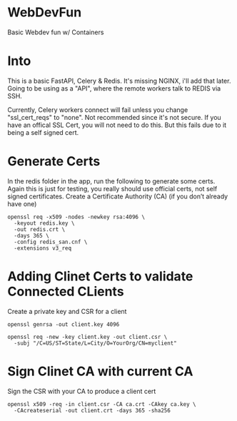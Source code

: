 # WebDevFun
Basic Webdev fun w/ Containers


# Into

This is a basic FastAPI, Celery & Redis. It's missing NGINX, i'll add that later. Going to be using as a "API", where the remote workers talk to REDIS via SSH. 

Currently, Celery workers connect will fail unless you change "ssl_cert_reqs" to "none". Not recommended since it's not secure. If you have an offical SSL Cert, you will not need to do this. But this fails due to it being a self signed cert.

# Generate Certs

In the redis folder in the app, run the following to generate some certs. Again this is just for testing, you really should use official certs, not self signed certificates. Create a Certificate Authority (CA) (if you don’t already have one)

```
openssl req -x509 -nodes -newkey rsa:4096 \
  -keyout redis.key \
  -out redis.crt \
  -days 365 \
  -config redis_san.cnf \
  -extensions v3_req
```

# Adding Clinet Certs to validate Connected CLients

Create a private key and CSR for a client

```
openssl genrsa -out client.key 4096

openssl req -new -key client.key -out client.csr \
  -subj "/C=US/ST=State/L=City/O=YourOrg/CN=myclient"
```

# Sign Clinet CA with current CA

Sign the CSR with your CA to produce a client cert

```
openssl x509 -req -in client.csr -CA ca.crt -CAkey ca.key \
  -CAcreateserial -out client.crt -days 365 -sha256
```

